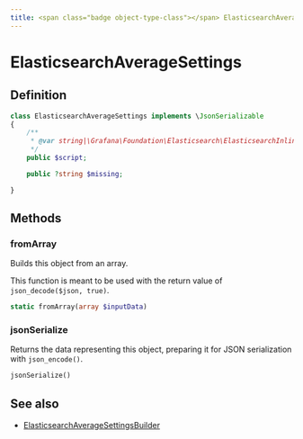 ```yaml
---
title: <span class="badge object-type-class"></span> ElasticsearchAverageSettings
---
```

# <span class="badge object-type-class"></span> ElasticsearchAverageSettings

## Definition

```php
class ElasticsearchAverageSettings implements \JsonSerializable
{
    /**
     * @var string|\Grafana\Foundation\Elasticsearch\ElasticsearchInlineScript
     */
    public $script;

    public ?string $missing;

}
```
## Methods

### <span class="badge object-method"></span> fromArray

Builds this object from an array.

This function is meant to be used with the return value of `json_decode($json, true)`.

```php
static fromArray(array $inputData)
```

### <span class="badge object-method"></span> jsonSerialize

Returns the data representing this object, preparing it for JSON serialization with `json_encode()`.

```php
jsonSerialize()
```

## See also

 * <span class="badge builder"></span> [ElasticsearchAverageSettingsBuilder](./builder-ElasticsearchAverageSettingsBuilder.md)
